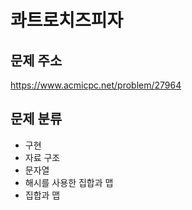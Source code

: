 # 콰트로치즈피자
## 문제 주소
https://www.acmicpc.net/problem/27964

## 문제 분류
- 구현
- 자료 구조
- 문자열
- 해시를 사용한 집합과 맵
- 집합과 맵